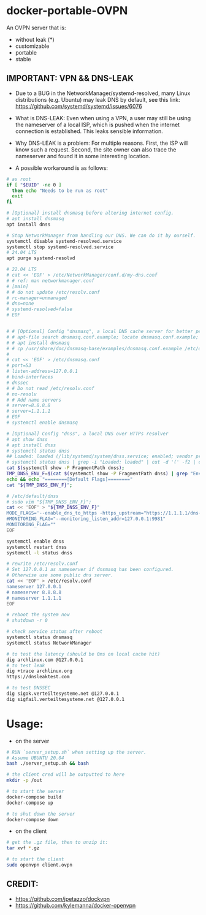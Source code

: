 # docker-portable-OVPN

An OVPN server that is:

- without leak (*)
- customizable
- portable
- stable

## IMPORTANT: VPN && DNS-LEAK

- Due to a BUG in the NetworkManager/systemd-resolved, many Linux distributions (e.g. Ubuntu) may leak DNS by default, see this link: https://github.com/systemd/systemd/issues/6076

- What is DNS-LEAK: Even when using a VPN, a user may still be using the nameserver of a local ISP, which is pushed when the internet connection is established. This leaks sensible information.

- Why DNS-LEAK is a problem: For multiple reasons. First, the ISP will know such a request. Second, the site owner can also trace the nameserver and found it in some interesting location.

- A possible workaround is as follows:

```sh
# as root
if [ "$EUID" -ne 0 ]
  then echo "Needs to be run as root"
  exit
fi

# [Optional] install dnsmasq before altering internet config.
# apt install dnsmasq
apt install dnss

# Stop NetworkManager from handling our DNS. We can do it by ourself.
systemctl disable systemd-resolved.service
systemctl stop systemd-resolved.service
# 24.04 LTS
apt purge systemd-resolvd

# 22.04 LTS
# cat << 'EOF' > /etc/NetworkManager/conf.d/my-dns.conf
# # ref: man networkmanager.conf
# [main]
# # do not update /etc/resolv.conf
# rc-manager=unmanaged
# dns=none
# systemd-resolved=false
# EOF


# # [Optional] Config "dnsmasq", a local DNS cache server for better performance and DNSSEC etc.
# # apt-file search dnsmasq.conf.example; locate dnsmasq.conf.example;
# # apt install dnsmasq
# # cp /usr/share/doc/dnsmasq-base/examples/dnsmasq.conf.example /etc/dnsmasq.conf
#
# cat << 'EOF' > /etc/dnsmasq.conf
# port=53
# listen-address=127.0.0.1
# bind-interfaces
# dnssec
# # Do not read /etc/resolv.conf
# no-resolv
# # Add name servers
# server=8.8.8.8
# server=1.1.1.1
# EOF
# systemctl enable dnsmasq

# [Optional] Config "dnss", a local DNS over HTTPs resolver
# apt show dnss
# apt install dnss
# systemctl status dnss
## Loaded: loaded (/lib/systemd/system/dnss.service; enabled; vendor preset: enabled)
# systemctl status dnss | grep -i "Loaded: loaded" | cut -d '(' -f2 | cut -d ';' -f1
cat $(systemctl show -P FragmentPath dnss);
TMP_DNSS_ENV_F=$(cat $(systemctl show -P FragmentPath dnss) | grep "EnvironmentFile" | cut -d '-' -f2);
echo && echo "========[Default Flags]========"
cat "${TMP_DNSS_ENV_F}";

# /etc/default/dnss
# sudo vim "${TMP_DNSS_ENV_F}";
cat << 'EOF' > "${TMP_DNSS_ENV_F}"
MODE_FLAGS='--enable_dns_to_https -https_upstream="https://1.1.1.1/dns-query"'
#MONITORING_FLAG="--monitoring_listen_addr=127.0.0.1:9981"
MONITORING_FLAG=""
EOF

systemctl enable dnss
systemctl restart dnss
systemctl -l status dnss

# rewrite /etc/resolv.conf
# Set 127.0.0.1 as nameserver if dnsmasq has been configured.
# Otherwise use some public dns server.
cat << 'EOF' > /etc/resolv.conf
nameserver 127.0.0.1
# nameserver 8.8.8.8
# nameserver 1.1.1.1
EOF

# reboot the system now
# shutdown -r 0

# check service status after reboot
systemctl status dnsmasq
systemctl status NetworkManager

# to test the latency (should be 0ms on local cache hit)
dig archlinux.com @127.0.0.1
# to test leak
dig +trace archlinux.org
https://dnsleaktest.com

# to test DNSSEC
dig sigok.verteiltesysteme.net @127.0.0.1
dig sigfail.verteiltesysteme.net @127.0.0.1
```

# Usage:

- on the server

```sh
# RUN `server_setup.sh` when setting up the server.
# Assume UBUNTU 20.04
bash ./server_setup.sh && bash

# the client cred will be outputted to here
mkdir -p /out

# to start the server
docker-compose build
docker-compose up

# to shut down the server
docker-compose down
```

- on the client

```sh
# get the .gz file, then to unzip it:
tar xvf *.gz

# to start the client
sudo openvpn client.ovpn
```

## CREDIT:

- https://github.com/jpetazzo/dockvpn
- https://github.com/kylemanna/docker-openvpn
